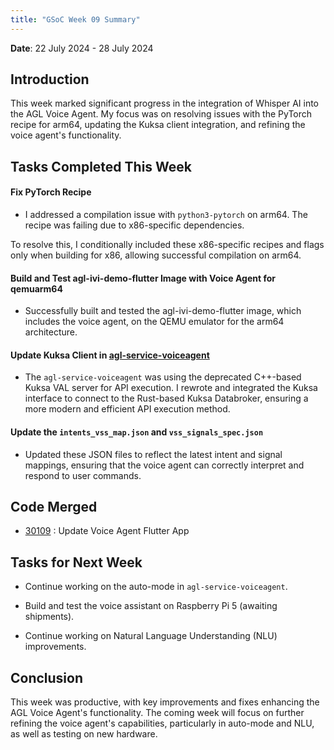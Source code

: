 ```yaml
---
title: "GSoC Week 09 Summary"
---
```



<!-- # GSoC Week 08 Summary -->
**Date**: 22 July 2024 - 28 July 2024

## Introduction
This week marked significant progress in the integration of Whisper AI into the AGL Voice Agent. My focus was on resolving issues with the PyTorch recipe for arm64, updating the Kuksa client integration, and refining the voice agent's functionality. 

## Tasks Completed This Week

#### Fix PyTorch Recipe

- I addressed a compilation issue with `python3-pytorch` on arm64. The recipe was failing due to x86-specific dependencies. 

To resolve this, I conditionally included these x86-specific recipes and flags only when building for x86, allowing successful compilation on arm64.

#### Build and Test agl-ivi-demo-flutter Image with Voice Agent for qemuarm64

- Successfully built and tested the agl-ivi-demo-flutter image, which includes the voice agent, on the QEMU emulator for the arm64 architecture. 

#### Update Kuksa Client in [agl-service-voiceagent](https://github.com/Anuj-S62/agl-service-voiceagent)

- The `agl-service-voiceagent` was using the deprecated C++-based Kuksa VAL server for API execution. I rewrote and integrated the Kuksa interface to connect to the Rust-based Kuksa Databroker, ensuring a more modern and efficient API execution method.

#### Update the `intents_vss_map.json` and `vss_signals_spec.json`

- Updated these JSON files to reflect the latest intent and signal mappings, ensuring that the voice agent can correctly interpret and respond to user commands.

## Code Merged

- [30109](https://gerrit.automotivelinux.org/gerrit/c/apps/flutter-speechrecognition-demo/+/30109) : Update Voice Agent Flutter App

## Tasks for Next Week

- Continue working on the auto-mode in `agl-service-voiceagent`.

- Build and test the voice assistant on Raspberry Pi 5 (awaiting shipments).

- Continue working on Natural Language Understanding (NLU) improvements.


## Conclusion
This week was productive, with key improvements and fixes enhancing the AGL Voice Agent's functionality. The coming week will focus on further refining the voice agent's capabilities, particularly in auto-mode and NLU, as well as testing on new hardware.

<br>

